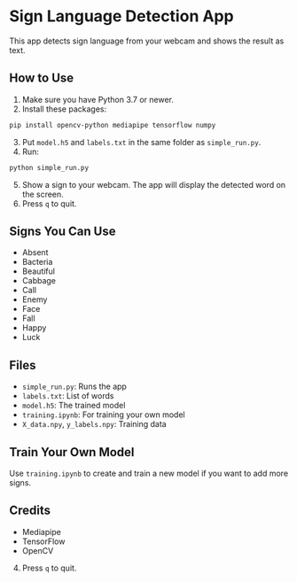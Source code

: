
# Sign Language Detection App

This app detects sign language from your webcam and shows the result as text.

## How to Use
1. Make sure you have Python 3.7 or newer.
2. Install these packages:
  ```bash
  pip install opencv-python mediapipe tensorflow numpy
  ```
3. Put `model.h5` and `labels.txt` in the same folder as `simple_run.py`.
4. Run:
  ```bash
  python simple_run.py
  ```
5. Show a sign to your webcam. The app will display the detected word on the screen.
6. Press `q` to quit.

## Signs You Can Use
- Absent
- Bacteria
- Beautiful
- Cabbage
- Call
- Enemy
- Face
- Fall
- Happy
- Luck

## Files
- `simple_run.py`: Runs the app
- `labels.txt`: List of words
- `model.h5`: The trained model
- `training.ipynb`: For training your own model
- `X_data.npy`, `y_labels.npy`: Training data

## Train Your Own Model
Use `training.ipynb` to create and train a new model if you want to add more signs.

## Credits
- Mediapipe
- TensorFlow
- OpenCV
4. Press `q` to quit.


